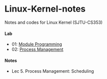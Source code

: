 # Linux-Kernel-notes
Notes and codes for Linux Kernel (SJTU-CS353)

#### Lab

* 01:  [Module Programming](https://github.com/zhliuworks/Linux-Kernel-notes/tree/master/lab/01_module_programming)
* 02:  [Process Management](https://github.com/zhliuworks/Linux-Kernel-notes/tree/master/lab/02_process_management)

#### Notes

* Lec 5. Process Management: Scheduling